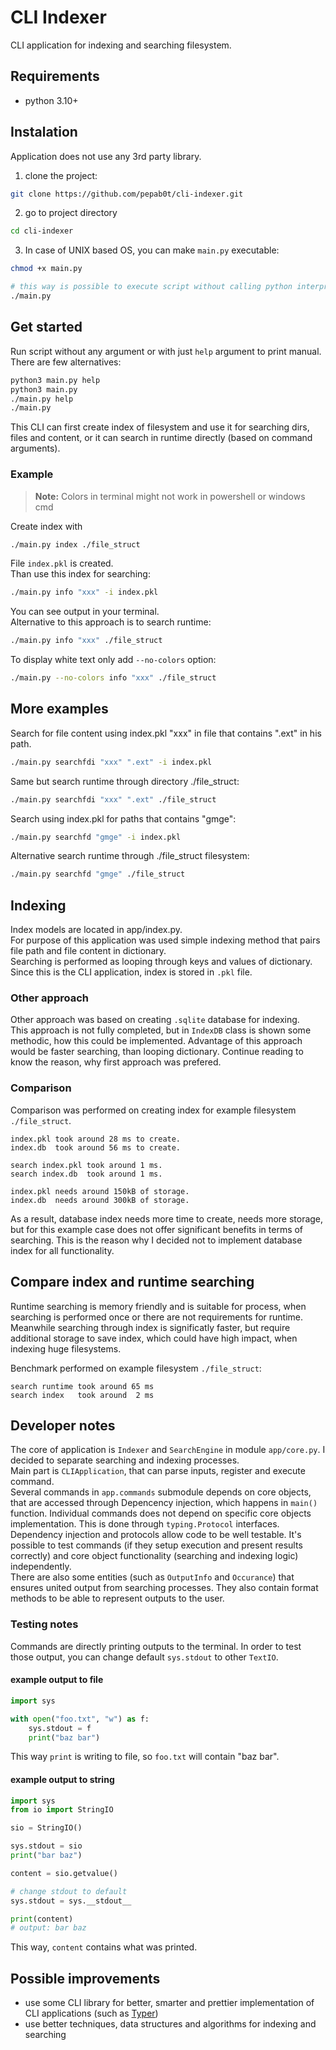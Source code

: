 # CLI Indexer

CLI application for indexing and searching filesystem.

## Requirements
- python 3.10+

## Instalation
Application does not use any 3rd party library.
1. clone the project:
```bash
git clone https://github.com/pepab0t/cli-indexer.git
```
2. go to project directory
```bash
cd cli-indexer
```
3. In case of UNIX based OS, you can make `main.py` executable:
```bash
chmod +x main.py
```
```bash
# this way is possible to execute script without calling python interpreter
./main.py
```

## Get started
Run script without any argument or with just `help` argument to print manual. There are few alternatives:
```bash
python3 main.py help
python3 main.py
./main.py help
./main.py
```

This CLI can first create index of filesystem and use it for searching dirs, files and content, or it can search in runtime directly (based on command arguments).

### Example
> __Note:__ Colors in terminal might not work in powershell or windows cmd

Create index with
```bash
./main.py index ./file_struct
```
File `index.pkl` is created.\
Than use this index for searching:
```bash
./main.py info "xxx" -i index.pkl
```
You can see output in your terminal.\
Alternative to this approach is to search runtime:
```bash
./main.py info "xxx" ./file_struct
```
To display white text only add `--no-colors` option:
```bash
./main.py --no-colors info "xxx" ./file_struct
```


## More examples
Search for file content using index.pkl "xxx" in file that contains ".ext" in his path.
```bash
./main.py searchfdi "xxx" ".ext" -i index.pkl
```
Same but search runtime through directory ./file_struct:
```bash
./main.py searchfdi "xxx" ".ext" ./file_struct
```
Search using index.pkl for paths that contains "gmge":
```bash
./main.py searchfd "gmge" -i index.pkl
```
Alternative search runtime through ./file_struct filesystem:
```bash
./main.py searchfd "gmge" ./file_struct
```

## Indexing
Index models are located in app/index.py.\
For purpose of this application was used simple indexing method that pairs file path and file content in dictionary.\
Searching is performed as looping through keys and values of dictionary.\
Since this is the CLI application, index is stored in `.pkl` file.

### Other approach
Other approach was based on creating `.sqlite` database for indexing.\
This approach is not fully completed, but in `IndexDB` class is shown some methodic, how this could be implemented. Advantage of this approach would be faster searching, than looping dictionary. Continue reading to know the reason, why first approach was prefered.

### Comparison
Comparison was performed on creating index for example filesystem `./file_struct`.
```
index.pkl took around 28 ms to create.
index.db  took around 56 ms to create.
```
```
search index.pkl took around 1 ms.
search index.db  took around 1 ms.
```
```
index.pkl needs around 150kB of storage.
index.db  needs around 300kB of storage.
```

As a result, database index needs more time to create, needs more storage, but for this example case does not offer significant benefits in terms of searching. This is the reason why I decided not to implement database index for all functionality.


## Compare index and runtime searching
Runtime searching is memory friendly and is suitable for process, when searching is performed once or there are not requirements for runtime.\
Meanwhile searching through index is significatly faster, but require additional storage to save index, which could have high impact, when indexing huge filesystems.

Benchmark performed on example filesystem `./file_struct`:
```
search runtime took around 65 ms
search index   took around  2 ms
```

## Developer notes
The core of application is `Indexer` and `SearchEngine` in module `app/core.py`. I decided to separate searching and indexing processes.\
Main part is `CLIApplication`, that can parse inputs, register and execute command.\
Several commands in `app.commands` submodule depends on core objects, that are accessed through Depencency injection, which happens in `main()` function. Individual commands does not depend on specific core objects implementation. This is done through `typing.Protocol` interfaces. Dependency injection and protocols allow code to be well testable. It's possible to test commands (if they setup execution and present results correctly) and core object functionality (searching and indexing logic) independently.\
There are also some entities (such as `OutputInfo` and `Occurance`) that ensures united output from searching processes. They also contain format methods to be able to represent outputs to the user.

### Testing notes
Commands are directly printing outputs to the terminal. In order to test those output, you can change default `sys.stdout` to other `TextIO`.

#### example output to file
```python
import sys

with open("foo.txt", "w") as f:
    sys.stdout = f
    print("baz bar")
```
This way `print` is writing to file, so `foo.txt` will contain "baz bar".

#### example output to string
```python
import sys
from io import StringIO

sio = StringIO()

sys.stdout = sio
print("bar baz")

content = sio.getvalue()

# change stdout to default
sys.stdout = sys.__stdout__

print(content)
# output: bar baz
```
This way, `content` contains what was printed.

## Possible improvements
- use some CLI library for better, smarter and prettier implementation of CLI applications (such as [Typer](https://typer.tiangolo.com/))
- use better techniques, data structures and algorithms for indexing and searching
